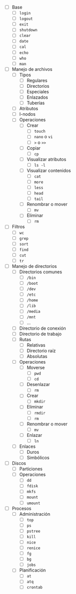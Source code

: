 - [ ] Base
    - [ ] `login`
    - [ ] `logout`
    - [ ] `exit`
    - [ ] `shutdown`
    - [ ] `clear`
    - [ ] `date`
    - [ ] `cal`
    - [ ] `echo`
    - [ ] `who`
    - [ ] `man`
- [ ] Manejo de archivos
    - [ ] Tipos
        - [ ] Regulares
        - [ ] Directorios
        - [ ] Especiales
        - [ ] Enlazados
        - [ ] Tuberías
    - [ ] Atributos
    - [ ] I-nodos
    - [ ] Operaciones
        - [ ] Crear
            - [ ] `touch`
            - [ ] `nano` o `vi`
            - [ ] `>` o `>>`
        - [ ] Copiar
            - [ ] `cp`
        - [ ] Visualizar atributos
            - [ ] `ls -l`
        - [ ] Visualizar contenidos
            - [ ] `cat`
            - [ ] `more`
            - [ ] `less`
            - [ ] `head`
            - [ ] `tail`
        - [ ] Renombrar o mover
            - [ ] `mv`
        - [ ] Eliminar
            - [ ] `rm`
- [ ] Filtros
    - [ ] `wc`
    - [ ] `grep`
    - [ ] `sort`
    - [ ] `find`
    - [ ] `cut`
    - [ ] `tr`
- [ ] Manejo de directorios
    - [ ] Directorios comunes
        - [ ] `/bin`
        - [ ] `/boot`
        - [ ] `/dev`
        - [ ] `/etc`
        - [ ] `/home`
        - [ ] `/lib`
        - [ ] `/media`
        - [ ] `/mnt`
        - [ ] ...
    - [ ] Directorio de conexión
    - [ ] Directorio de trabajo
    - [ ] Rutas
        - [ ] Relativas
        - [ ] Directorio raíz
        - [ ] Absolutas
    - [ ] Operaciones
        - [ ] Moverse
            - [ ] `pwd`
            - [ ] `cd`
        - [ ] Desenlazar
            - [ ] `rm`
        - [ ] Crear
            - [ ] `mkdir`
        - [ ] Eliminar
            - [ ] `rmdir`
            - [ ] `rm`
        - [ ] Renombrar o mover
            - [ ] `mv`
        - [ ] Enlazar
            - [ ] `ln`
    - [ ] Enlaces
        - [ ] Duros
        - [ ] Simbólicos
- [ ] Discos
    - [ ] Particiones
    - [ ] Operaciones
        - [ ] `dd`
        - [ ] `fdisk`
        - [ ] `mkfs`
        - [ ] `mount`
        - [ ] `umount`
- [ ] Procesos
    - [ ] Administración
        - [ ] `top`
        - [ ] `ps`
        - [ ] `pstree`
        - [ ] `kill`
        - [ ] `nice`
        - [ ] `renice`
        - [ ] `fg`
        - [ ] `bg`
        - [ ] `jobs`
    - [ ] Planificación
        - [ ] `at`
        - [ ] `atq`
        - [ ] `crontab`
